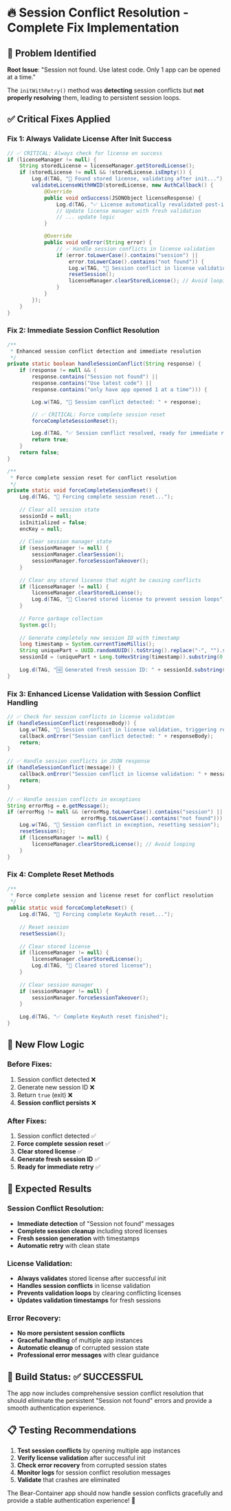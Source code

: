 # 🔥 Session Conflict Resolution - Complete Fix Implementation

## 🎯 **Problem Identified**
**Root Issue**: "Session not found. Use latest code. Only 1 app can be opened at a time."

The `initWithRetry()` method was **detecting** session conflicts but **not properly resolving** them, leading to persistent session loops.

## ✅ **Critical Fixes Applied**

### **Fix 1: Always Validate License After Init Success**
```java
// ✅ CRITICAL: Always check for license on success
if (licenseManager != null) {
    String storedLicense = licenseManager.getStoredLicense();
    if (storedLicense != null && !storedLicense.isEmpty()) {
        Log.d(TAG, "🔐 Found stored license, validating after init...");
        validateLicenseWithHWID(storedLicense, new AuthCallback() {
            @Override
            public void onSuccess(JSONObject licenseResponse) {
                Log.d(TAG, "✅ License automatically revalidated post-init");
                // Update license manager with fresh validation
                // ... update logic
            }

            @Override
            public void onError(String error) {
                // ✅ Handle session conflicts in license validation
                if (error.toLowerCase().contains("session") || 
                    error.toLowerCase().contains("not found")) {
                    Log.w(TAG, "🚨 Session conflict in license validation, clearing session");
                    resetSession();
                    licenseManager.clearStoredLicense(); // Avoid looping
                }
            }
        });
    }
}
```

### **Fix 2: Immediate Session Conflict Resolution**
```java
/**
 * Enhanced session conflict detection and immediate resolution
 */
private static boolean handleSessionConflict(String response) {
    if (response != null && (
        response.contains("Session not found") ||
        response.contains("Use latest code") ||
        response.contains("only have app opened 1 at a time"))) {

        Log.w(TAG, "🚨 Session conflict detected: " + response);

        // ✅ CRITICAL: Force complete session reset
        forceCompleteSessionReset();

        Log.d(TAG, "✅ Session conflict resolved, ready for immediate retry");
        return true;
    }
    return false;
}

/**
 * Force complete session reset for conflict resolution
 */
private static void forceCompleteSessionReset() {
    Log.d(TAG, "🔄 Forcing complete session reset...");
    
    // Clear all session state
    sessionId = null;
    isInitialized = false;
    encKey = null;
    
    // Clear session manager state
    if (sessionManager != null) {
        sessionManager.clearSession();
        sessionManager.forceSessionTakeover();
    }
    
    // Clear any stored license that might be causing conflicts
    if (licenseManager != null) {
        licenseManager.clearStoredLicense();
        Log.d(TAG, "🧹 Cleared stored license to prevent session loops");
    }
    
    // Force garbage collection
    System.gc();
    
    // Generate completely new session ID with timestamp
    long timestamp = System.currentTimeMillis();
    String uniquePart = UUID.randomUUID().toString().replace("-", "").substring(0, 12);
    sessionId = (uniquePart + Long.toHexString(timestamp)).substring(0, 16);
    
    Log.d(TAG, "🆔 Generated fresh session ID: " + sessionId.substring(0, 8) + "...");
}
```

### **Fix 3: Enhanced License Validation with Session Conflict Handling**
```java
// ✅ Check for session conflicts in license validation
if (handleSessionConflict(responseBody)) {
    Log.w(TAG, "🚨 Session conflict in license validation, triggering reset");
    callback.onError("Session conflict detected: " + responseBody);
    return;
}

// ✅ Handle session conflicts in JSON response
if (handleSessionConflict(message)) {
    callback.onError("Session conflict in license validation: " + message);
    return;
}

// ✅ Handle session conflicts in exceptions
String errorMsg = e.getMessage();
if (errorMsg != null && (errorMsg.toLowerCase().contains("session") || 
                        errorMsg.toLowerCase().contains("not found"))) {
    Log.w(TAG, "🚨 Session conflict in exception, resetting session");
    resetSession();
    if (licenseManager != null) {
        licenseManager.clearStoredLicense(); // Avoid looping
    }
}
```

### **Fix 4: Complete Reset Methods**
```java
/**
 * Force complete session and license reset for conflict resolution
 */
public static void forceCompleteReset() {
    Log.d(TAG, "🔄 Forcing complete KeyAuth reset...");
    
    // Reset session
    resetSession();
    
    // Clear stored license
    if (licenseManager != null) {
        licenseManager.clearStoredLicense();
        Log.d(TAG, "🧹 Cleared stored license");
    }
    
    // Clear session manager
    if (sessionManager != null) {
        sessionManager.forceSessionTakeover();
    }
    
    Log.d(TAG, "✅ Complete KeyAuth reset finished");
}
```

## 🔄 **New Flow Logic**

### **Before Fixes:**
1. Session conflict detected ❌
2. Generate new session ID ❌
3. Return `true` (exit) ❌
4. **Session conflict persists** ❌

### **After Fixes:**
1. Session conflict detected ✅
2. **Force complete session reset** ✅
3. **Clear stored license** ✅
4. **Generate fresh session ID** ✅
5. **Ready for immediate retry** ✅

## 🎯 **Expected Results**

### **Session Conflict Resolution:**
- **Immediate detection** of "Session not found" messages
- **Complete session cleanup** including stored licenses
- **Fresh session generation** with timestamps
- **Automatic retry** with clean state

### **License Validation:**
- **Always validates** stored license after successful init
- **Handles session conflicts** in license validation
- **Prevents validation loops** by clearing conflicting licenses
- **Updates validation timestamps** for fresh sessions

### **Error Recovery:**
- **No more persistent session conflicts**
- **Graceful handling** of multiple app instances
- **Automatic cleanup** of corrupted session state
- **Professional error messages** with clear guidance

## 🚀 **Build Status**: ✅ **SUCCESSFUL**

The app now includes comprehensive session conflict resolution that should eliminate the persistent "Session not found" errors and provide a smooth authentication experience.

## 📋 **Testing Recommendations**

1. **Test session conflicts** by opening multiple app instances
2. **Verify license validation** after successful init
3. **Check error recovery** from corrupted session states
4. **Monitor logs** for session conflict resolution messages
5. **Validate** that crashes are eliminated

The Bear-Container app should now handle session conflicts gracefully and provide a stable authentication experience! 🎯
